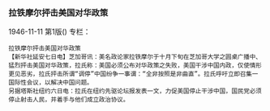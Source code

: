 ### 拉铁摩尔抨击美国对华政策

1946-11-11
第1版()
专栏：

    拉铁摩尔抨击美国对华政策
    【新华社延安七日电】芝加哥讯：美名政论家拉铁摩尔于十月下旬在芝加哥大学之圆桌广播中、猛烈抨击美国对华政策，拉氏称：美国必须公布对华政策之失败，美国干涉中国内政，仅使情形更见恶劣，拉氏抨击所谓“调停”中国纷争一事谓：“全非按照是非曲直”。拉氏呼吁立即召集一国际性会议，以解决中国问题。
    另据塔斯社纽约六日电：拉氏在纽约先驱论坛报发表一文，力促美国停止干涉中国，国民党必须停止射击人民，并着手与他们成立政治协议。
